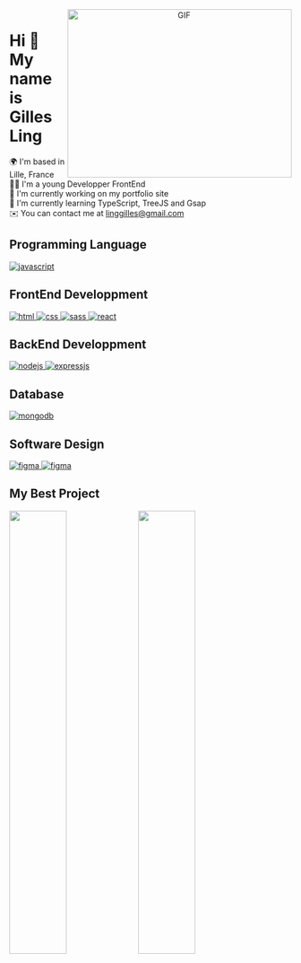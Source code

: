 <a target="_blank" align="center">
  <img align="right" top="500" height="300" width="400" alt="GIF" src="https://media.giphy.com/media/SWoSkN6DxTszqIKEqv/giphy.gif">
</a>
<!-- About Me -->
<h1>Hi 👋 My name is Gilles Ling </h1>

🌍 I'm based in Lille, France <br>
👨‍💻 I'm a young Developper FrontEnd <br>
🔭 I'm currently working on my portfolio site <br>
🚀 I'm currently learning TypeScript, TreeJS and Gsap <br>
✉️ You can contact me at [linggilles@gmail.com](mailto:linggilles@gmail.com)

<!-- Skills part -->
## Programming Language
<p align="left">
    <a
    href="https://developer.mozilla.org/en-US/docs/Web/JavaScript"
    target="_blank"
    rel="noreferrer"
  >
    <img
      src="https://img.shields.io/badge/JavaScript-323330?style=for-the-badge&logo=javascript&logoColor=F7DF1E"
      alt="javascript"
    />
  </a>
</p>

## FrontEnd Developpment
<p align="left">
    <a href="https://developer.mozilla.org/fr/docs/Glossary/HTML5" target="_blank" rel="noreferrer">
        <img
        src="https://img.shields.io/badge/HTML5-FF5733?style=for-the-badge&logo=html5&logoColor=white"
        alt="html"
        />
    </a>
    <a href="https://developer.mozilla.org/fr/docs/Web/CSS" target="_blank" rel="noreferrer">
        <img
        src="https://img.shields.io/badge/CSS3-4169E1?style=for-the-badge&logo=css3&logoColor=white"
        alt="css"
        />
    </a>
  <a href="https://sass-lang.com/" target="_blank" rel="noreferrer">
    <img
      src="https://img.shields.io/badge/Sass-bf4080?style=for-the-badge&logo=sass&logoColor=white"
      alt="sass"
    />
  </a>
  <a href="https://reactjs.org/" target="_blank" rel="noreferrer">
    <img
      src="https://img.shields.io/badge/React-20232A?style=for-the-badge&logo=react&logoColor=61DAFB"
      alt="react"
    />
  </a>
</p>

## BackEnd Developpment
<p align="left">
    <a href="https://nodejs.org/en/" target="_blank" rel="noreferrer">
        <img
        src="https://img.shields.io/badge/NodeJs-026e00?style=for-the-badge&logo=node.js&logoColor=white"
        alt="nodejs"
    />
    </a>
    <a href="https://expressjs.com/" target="_blank" rel="noreferrer">
        <img
        src="https://img.shields.io/badge/expressjs-666666?style=for-the-badge&logo=express&logoColor=white"
        alt="expressjs"
    />
  </a>
</p>

## Database
<p align="left">
  <a href="https://www.mongodb.com/" target="_blank" rel="noreferrer">
    <img
      src="https://img.shields.io/badge/MongoDB-4EA94B?style=for-the-badge&logo=mongodb&logoColor=white"
      alt="mongodb"
    />
  </a>
</p>

## Software Design
<p align="left">
  <a href="https://www.figma.com/" target="_blank" rel="noreferrer">
    <img
      src="https://img.shields.io/badge/Figma-a259ff?style=for-the-badge&logo=figma&logoColor=white"
      alt="figma"
    />
  </a>
  <a href="https://miro.com/" target="_blank" rel="noreferrer">
    <img
      src="https://img.shields.io/badge/Miro-FFC300?style=for-the-badge&logo=miro&logoColor=white"
      alt="figma"
    />
  </a>
</p>

## My Best Project
<div width="100%" align="center">
    <a href="https://github.com/GillesNC/PROJECT-KASA.git" align="left"><img align="left" width="45%" src="" /></a>
    <a href="https://github.com/GillesNC/PROJECT-OHMYFOOD.git" align="left"><img align="left" width="45%" src="" /></a>    
</div>

